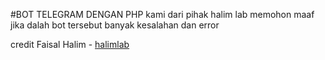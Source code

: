 #BOT TELEGRAM DENGAN PHP
kami dari pihak halim lab memohon maaf jika dalah bot tersebut banyak kesalahan dan error 

credit Faisal Halim - [halimlab](https://www.halimlab.com)
